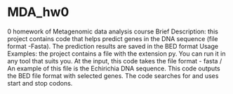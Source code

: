 # MDA_hw0
0 homework of Metagenomic data analysis course
Brief Description: this project contains code that helps predict genes in the DNA sequence (file format -Fasta). The prediction results are saved in the BED format
Usage Examples: the project contains a file with the extension py. You can run it in any tool that suits you. At the input, this code takes the file format - fasta / An example of this file is the Echirichia DNA sequence. This code outputs the BED file format with selected genes. The code searches for and uses start and stop codons.
